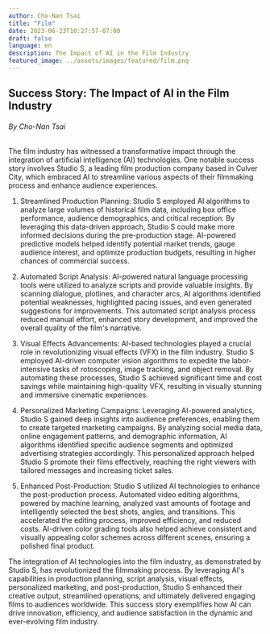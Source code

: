 ```yaml
---
author: Cho-Nan Tsai
title: "Film"
date: 2023-06-23T10:27:57-07:00
draft: false
language: en
description: The Impact of AI in the Film Industry
featured_image: ../assets/images/featured/film.png
---
```


## Success Story: The Impact of AI in the Film Industry ##
###### _By Cho-Nan Tsai_ ######

The film industry has witnessed a transformative impact through the integration of artificial intelligence (AI) technologies. One notable success story involves Studio S, a leading film production company based in Culver City, which embraced AI to streamline various aspects of their filmmaking process and enhance audience experiences.

1. Streamlined Production Planning: Studio S employed AI algorithms to analyze large volumes of historical film data, including box office performance, audience demographics, and critical reception. By leveraging this data-driven approach, Studio S could make more informed decisions during the pre-production stage. AI-powered predictive models helped identify potential market trends, gauge audience interest, and optimize production budgets, resulting in higher chances of commercial success.

2. Automated Script Analysis: AI-powered natural language processing tools were utilized to analyze scripts and provide valuable insights. By scanning dialogue, plotlines, and character arcs, AI algorithms identified potential weaknesses, highlighted pacing issues, and even generated suggestions for improvements. This automated script analysis process reduced manual effort, enhanced story development, and improved the overall quality of the film's narrative.

3. Visual Effects Advancements: AI-based technologies played a crucial role in revolutionizing visual effects (VFX) in the film industry. Studio S employed AI-driven computer vision algorithms to expedite the labor-intensive tasks of rotoscoping, image tracking, and object removal. By automating these processes, Studio S achieved significant time and cost savings while maintaining high-quality VFX, resulting in visually stunning and immersive cinematic experiences.

4. Personalized Marketing Campaigns: Leveraging AI-powered analytics, Studio S gained deep insights into audience preferences, enabling them to create targeted marketing campaigns. By analyzing social media data, online engagement patterns, and demographic information, AI algorithms identified specific audience segments and optimized advertising strategies accordingly. This personalized approach helped Studio S promote their films effectively, reaching the right viewers with tailored messages and increasing ticket sales.

5. Enhanced Post-Production: Studio S utilized AI technologies to enhance the post-production process. Automated video editing algorithms, powered by machine learning, analyzed vast amounts of footage and intelligently selected the best shots, angles, and transitions. This accelerated the editing process, improved efficiency, and reduced costs. AI-driven color grading tools also helped achieve consistent and visually appealing color schemes across different scenes, ensuring a polished final product.

The integration of AI technologies into the film industry, as demonstrated by Studio S, has revolutionized the filmmaking process. By leveraging AI's capabilities in production planning, script analysis, visual effects, personalized marketing, and post-production, Studio S enhanced their creative output, streamlined operations, and ultimately delivered engaging films to audiences worldwide. This success story exemplifies how AI can drive innovation, efficiency, and audience satisfaction in the dynamic and ever-evolving film industry.